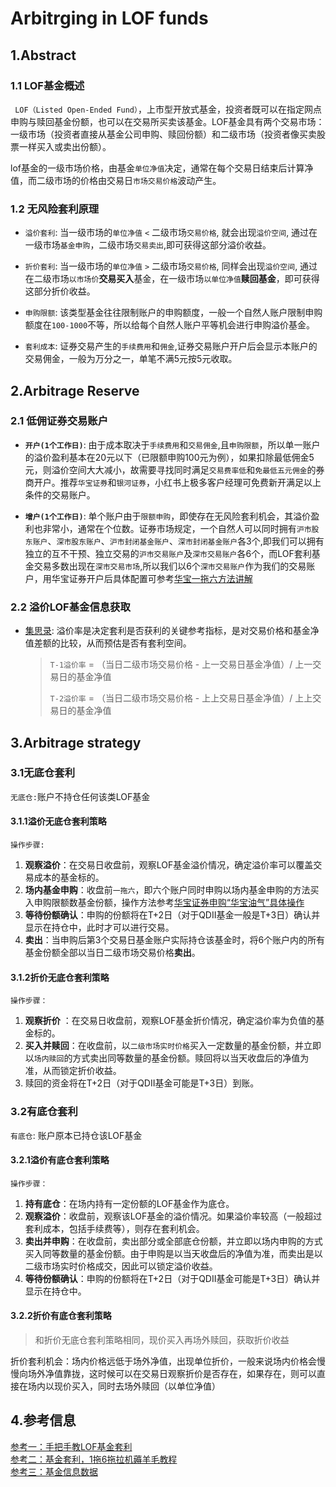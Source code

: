 # Arbitrging in LOF funds

## 1.Abstract

### 1.1 LOF基金概述

` LOF（Listed Open-Ended Fund）`，上市型开放式基金，投资者既可以在指定网点申购与赎回基金份额，也可以在交易所买卖该基金。LOF基金具有两个交易市场：一级市场（投资者直接从基金公司申购、赎回份额）和二级市场（投资者像买卖股票一样买入或卖出份额）。
  
lof基金的一级市场价格，由基金`单位净值`决定，通常在每个交易日结束后计算净值，而二级市场的价格由交易日`市场交易价格`波动产生。

### 1.2 无风险套利原理


- `溢价套利`: 当一级市场的`单位净值` `<` 二级市场`交易价格`,  就会出现`溢价空间`, 通过在一级市场`基金申购`，二级市场`交易卖出`,即可获得这部分溢价收益。

- `折价套利`: 当一级市场的`单位净值` `>` 二级市场`交易价格`,  同样会出现`溢价空间`, 通过在二级市场`以市场价`**交易买入**基金，在一级市场`以单位净值`**赎回基金**，即可获得这部分折价收益。

- `申购限额`: 该类型基金往往限制账户的申购额度，一般一个自然人账户限制申购额度在`100-1000`不等，所以给每个自然人账户平等机会进行申购溢价基金。

- `套利成本`: 证券交易产生的`手续费用`和`佣金`,证券交易账户开户后会显示本账户的交易佣金，一般为万分之一，单笔不满5元按5元收取。

## 2.Arbitrage Reserve

### 2.1 低佣证券交易账户

- **`开户(1个工作日)`**:  由于成本取决于`手续费用`和`交易佣金`,且`申购限额`，所以单一账户的溢价盈利基本在20元以下（已限额申购100元为例），如果扣除最低佣金5元，则溢价空间大大减小，故需要寻找同时满足`交易费率低`和`免最低五元佣金`的券商开户。推荐`华宝证券`和`银河证券`，小红书上极多客户经理可免费新开满足以上条件的交易账户。

- **`增户(1个工作日)`**:  单个账户由于`限额申购`，即使存在无风险套利机会，其溢价盈利也非常小，通常在个位数。证券市场规定，一个自然人可以同时拥有`沪市股东账户`、`深市股东账户`、`沪市封闭基金账户`、`深市封闭基金账户`各3个,即我们可以拥有独立的互不干预、独立交易的`沪市交易账户`及`深市交易账户`各6个，而LOF套利基金交易多数出现在`深市交易市场`,所以我们以6个`深市交易账户`作为我们的交易账户，用华宝证券开户后具体配置可参考[华宝一拖六方法讲解](https://xueqiu.com/1995952361/161372114)

### 2.2 溢价LOF基金信息获取

- [集思录](https://www.jisilu.cn/data/qdii/#qdiie "溢价基金表"): 溢价率是决定套利是否获利的关键参考指标，是对交易价格和基金净值差额的比较，从而预估是否有套利空间。
    > `T-1溢价率` = （当日二级市场交易价格 - 上一交易日基金净值）/ 上一交易日的基金净值
    >
    > `T-2溢价率` =  （当日二级市场交易价格 - 上上交易日基金净值）/ 上上交易日的基金净值


## 3.Arbitrage strategy

### 3.1无底仓套利
`无底仓:`账户不持仓任何该类LOF基金

#### 3.1.1溢价无底仓套利策略

`操作步骤:`
1. **观察溢价**：在交易日收盘前，观察LOF基金溢价情况，确定溢价率可以覆盖交易成本的基金标的。
2. **场内基金申购**：收盘前`一拖六`，即六个账户同时申购以场内基金申购的方法买入申购限额数基金份额，操作方法参考[华宝证券申购“华宝油气”具体操作](https://xueqiu.com/1995952361/161372114 "申购华宝油气操作")
3. **等待份额确认**：申购的份额将在T+2日（对于QDII基金一般是T+3日）确认并显示在持仓中，此时才可以进行交易。
4. **卖出**：当申购后第3个交易日基金账户实际持仓该基金时，将6个账户内的所有基金份额全部以当日二级市场交易价格**卖出**。

#### 3.1.2折价无底仓套利策略

`操作步骤：`
1. **观察折价** ：在交易日收盘前，观察LOF基金折价情况，确定溢价率为负值的基金标的。
2. **买入并赎回**：在收盘前，以`二级市场实时价格`买入一定数量的基金份额，并立即以`场内赎回`的方式卖出同等数量的基金份额。赎回将以当天收盘后的净值为准，从而锁定折价收益。
3. 赎回的资金将在T+2日（对于QDII基金可能是T+3日）到账。

### 3.2有底仓套利
`有底仓`: 账户原本已持仓该LOF基金

#### 3.2.1溢价有底仓套利策略

`操作步骤：`
1. **持有底仓**：在场内持有一定份额的LOF基金作为底仓。
2. **观察溢价**：收盘前，观察该LOF基金的溢价情况。如果溢价率较高（一般超过套利成本，包括手续费等），则存在套利机会。
3. **卖出并申购**：在收盘前，卖出部分或全部底仓份额，并立即以场内申购的方式买入同等数量的基金份额。由于申购是以当天收盘后的净值为准，而卖出是以二级市场实时价格成交，因此可以锁定溢价收益。
4. **等待份额确认**：申购的份额将在T+2日（对于QDII基金可能是T+3日）确认并显示在持仓中。

#### 3.2.2折价有底仓套利策略
> 和折价无底仓套利策略相同，现价买入再场外赎回，获取折价收益

折价套利机会：场内价格远低于场外净值，出现单位折价，一般来说场内价格会慢慢向场外净值靠拢，这时候可以在交易日观察折价是否存在，如果存在，则可以直接在场内以现价买入，同时去场外赎回（以单位净值）

## 4.参考信息

[参考一：手把手教LOF基金套利](https://xueqiu.com/3469370889/296044752 "来源：雪球")  
[参考二：基金套利，1拖6拖拉机薅羊毛教程](https://caifuhao.eastmoney.com/news/20240423003556446813790 "来源：东方财富网")  
[参考三：基金信息数据](https://www.jisilu.cn/data/qdii/#qdiie "来源：集思录")
